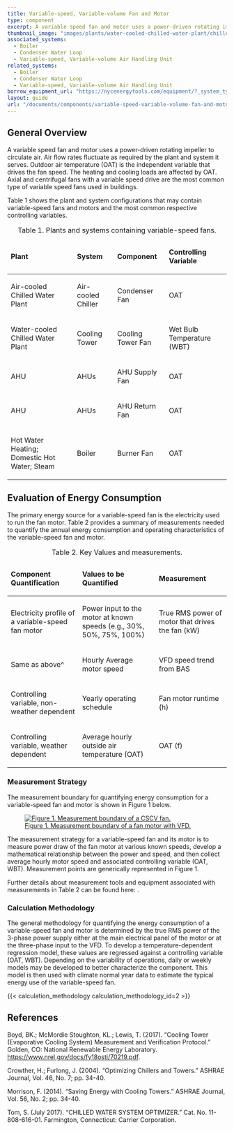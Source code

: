 ```yaml
---
title: Variable-speed, Variable-volume Fan and Motor
type: component
excerpt: A variable speed fan and motor uses a power-driven rotating impeller to circulate air.
thumbnail_image: "images/plants/water-cooled-chilled-water-plant/chilled-water-plant-overview.jpeg"
associated_systems:
  - Boiler
  - Condenser Water Loop
  - Variable-speed, Variable-volume Air Handling Unit
related_systems:
  - Boiler
  - Condenser Water Loop
  - Variable-speed, Variable-volume Air Handling Unit
borrow_equipment_url: "https://nycenergytools.com/equipment/?_system_type=electric-motors-and-drives"
layout: guide
url: "/documents/components/variable-speed-variable-volume-fan-and-motor"
---
```


## General Overview

A variable speed fan and motor uses a power-driven rotating impeller to circulate air. Air flow rates fluctuate as required by the plant and system it serves.  Outdoor air temperature (OAT) is the independent variable that drives the fan speed. The heating and cooling loads are affected by OAT. Axial and centrifugal fans with a variable speed drive are the most common type of variable speed fans used in buildings.  

Table 1 shows the plant and system configurations that may contain variable-speed fans and motors and the most common respective controlling variables. 

<table>
    <caption>Table 1. Plants and systems containing variable-speed fans.</caption>
    <thead>
        <tr>
            <td>
                <p><strong>Plant</strong></p>
            </td>
            <td>
                <p><strong>System</strong></p>
            </td>
            <td>
                <p><strong>Component</strong></p>
            </td>
            <td>
                <p><strong>Controlling Variable</strong></p>
            </td>
        </tr>
    <tbody>
        <tr>
            <td>
                <p>Air-cooled Chilled Water Plant</p>
            </td>
            <td>
                <p>Air-cooled Chiller</p>
            </td>
            <td>
                <p>Condenser Fan</p>
            </td>
            <td>
                <p>OAT</p>
            </td>
        </tr>
        <tr>
            <td>
                <p>Water-cooled Chilled Water Plant</p>
            </td>
            <td>
                <p>Cooling Tower</p>
            </td>
            <td>
                <p>Cooling Tower Fan</p>
            </td>
            <td>
                <p>Wet Bulb Temperature (WBT)</p>
            </td>
        </tr>
        <tr>
            <td>
                <p>AHU</p>
            </td>
            <td>
                <p>AHUs</p>
            </td>
            <td>
                <p>AHU Supply Fan</p>
            </td>
            <td>
                <p>OAT</p>
            </td>
        </tr>
        <tr>
            <td>
                <p>AHU</p>
            </td>
            <td>
                <p>AHUs</p>
            </td>
            <td>
                <p>AHU Return Fan</p>
            </td>
            <td>
                <p>OAT</p>
            </td>
        </tr>
        <tr>
            <td>
                <p>Hot Water Heating; Domestic Hot Water; Steam</p>
            </td>
            <td>
                <p>Boiler</p>
            </td>
            <td>
                <p>Burner Fan</p>
            </td>
            <td>
                <p>OAT</p>
            </td>
        </tr>
    </tbody>
</table>

## Evaluation of Energy Consumption
The primary energy source for a variable-speed fan is the electricity used to run the fan motor. Table 2 provides a summary of measurements needed to quantify the annual energy consumption and operating characteristics of the variable-speed fan and motor.  

<table>
    <caption>Table 2. Key Values and measurements.</caption>
    <thead>
        <tr>
            <td>
                <p><strong>Component Quantification</strong></p>
            </td>
            <td>
                <p><strong>Values to be Quantified</strong></p>
            </td>
            <td>
                <p><strong>Measurement</strong></p>
            </td>
        </tr>
    <tbody>
        <tr>
            <td>
                <p>Electricity profile of a variable-speed fan motor</p>
            </td>
            <td>
                <p>Power input to the motor at known speeds (e.g., 30%, 50%, 75%, 100%)</p>
            </td>
            <td>
                <p>True RMS power of motor that drives the fan (kW)</p>
            </td>
        </tr>
        <tr>
            <td>
                <p>Same as above^</p>
            </td>
            <td>
                <p>Hourly Average motor speed</p>
            </td>
            <td>
                <p>VFD speed trend from BAS</p>
            </td>
        </tr>
        <tr>
            <td>
                <p>Controlling variable, non-weather dependent</p>
            </td>
            <td>
                <p>Yearly operating schedule</p>
            </td>
            <td>
                <p>Fan motor runtime (h)</p>
            </td>
        </tr>
        <tr>
            <td>
                <p>Controlling variable, weather dependent</p>
            </td>
            <td>
                <p>Average hourly outside air temperature (OAT)</p>
            </td>
            <td>
                <p>OAT (f)</p>
            </td>
        </tr>
    </tbody>
</table>

### Measurement Strategy

The measurement boundary for quantifying energy consumption for a variable-speed fan and motor is shown in Figure 1 below. 

<a href="/images/components/Measurement-boundary-of-a-fan-motor_with_VFD.png">
<figure class="figure">
  <img src="" class="figure-img img-fluid rounded" alt="Figure 1. Measurement boundary of a CSCV fan.">
  <figcaption class="figure-caption text-left">Figure 1. Measurement boundary of a fan motor with VFD.</figcaption>
</figure>
</a>

The measurement strategy for a variable-speed fan and its motor is to measure power draw of the fan motor at various known speeds, develop a mathematical relationship between the power and speed, and then collect average hourly motor speed and associated controlling variable (OAT, WBT). Measurement points are generically represented in Figure 1. 

Further details about measurement tools and equipment associated with measurements in Table 2 can be found here: <link here FELL Kit for VSVV fan and motor>.  

### Calculation Methodology

The general methodology for quantifying the energy consumption of a variable-speed fan and motor is determined by the true RMS power of the 3-phase power supply either at the main electrical panel of the motor or at the three-phase input to the VFD. To develop a temperature-dependent regression model, these values are regressed against a controlling variable (OAT, WBT). Depending on the variability of operations, daily or weekly models may be developed to better characterize the component. This model is then used with climate normal year data to estimate the typical energy use of the variable-speed fan.  

{{< calculation_methodology calculation_methodology_id=2 >}} 
  
## References
<!-- Must have emty line after the opeing div tag. If we use a numbered list to relate to in text citations, remove the div  -->
<div class="references">

Boyd, BK.; McMordie Stoughton, KL.; Lewis, T. (2017). “Cooling Tower (Evaporative Cooling System) Measurement and Verification Protocol.” Golden, CO: National Renewable Energy Laboratory. https://www.nrel.gov/docs/fy18osti/70219.pdf.  

Crowther, H.; Furlong, J. (2004). “Optimizing Chillers and Towers.” ASHRAE Journal, Vol. 46, No. 7; pp. 34-40. 

Morrison, F. (2014). “Saving Energy with Cooling Towers.” ASHRAE Journal, Vol. 56, No. 2; pp. 34-40. 

Tom, S. (July 2017). “CHILLED WATER SYSTEM OPTIMIZER.” Cat. No. 11-808-616-01. Farmington, Connecticut: Carrier Corporation.  

</div>